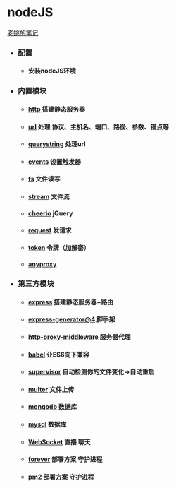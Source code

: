 # nodeJS
[老姚的笔记](https://github.com/Wscats/node-tutorial)
+ ### 配置
   - #### 安装nodeJS环境
+ ### 内置模块
   - #### <a href="#">http</a> 搭建静态服务器
   - #### <a href="#">url</a> 处理 协议、主机名、端口、路径、参数、锚点等
   - #### <a href="#">querystring</a> 处理url
   - #### <a href="#">events</a> 设置触发器
   - #### <a href="#">fs</a> 文件读写
   - #### <a href="#">stream</a> 文件流
   - #### <a href="#">cheerio</a> jQuery
   - #### <a href="#">request</a> 发请求
   - #### <a href="#">token</a> 令牌（加解密）
   - #### <a href="#">anyproxy</a>
+ ### 第三方模块
   - #### <a href="#">express</a> 搭建静态服务器+路由
   - #### <a href="#">express-generator@4</a> 脚手架
   - #### <a href="doc/http-proxy.md">http-proxy-middleware</a> 服务器代理
   - #### <a href="#">babel</a> 让ES6向下兼容
   - #### <a href="#">supervisor</a> 自动检测你的文件变化->自动重启
   - #### <a href="#">multer</a> 文件上传
   - #### <a href="#">mongodb</a> 数据库
   - #### <a href="#">mysql</a> 数据库
   - #### <a href="#">WebSocket</a> 直播 聊天
   - #### <a href="">forever</a> 部署方案 守护进程
   - #### <a href="">pm2</a> 部署方案 守护进程
